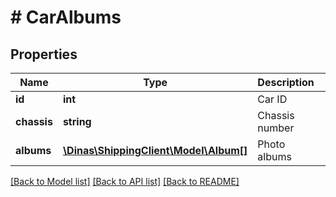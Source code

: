 # # CarAlbums

## Properties

Name | Type | Description | Notes
------------ | ------------- | ------------- | -------------
**id** | **int** | Car ID | [optional]
**chassis** | **string** | Chassis number | [optional]
**albums** | [**\Dinas\ShippingClient\Model\Album[]**](Album.md) | Photo albums | [optional]

[[Back to Model list]](../../README.md#models) [[Back to API list]](../../README.md#endpoints) [[Back to README]](../../README.md)
